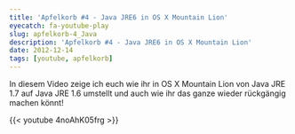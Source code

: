```yaml
---
title: 'Apfelkorb #4 - Java JRE6 in OS X Mountain Lion'
eyecatch: fa-youtube-play
slug: apfelkorb-4_Java
description: 'Apfelkorb #4 - Java JRE6 in OS X Mountain Lion'
date: 2012-12-14
tags: [youtube, apfelkorb]
---
```


In diesem Video zeige ich euch wie ihr in OS X Mountain Lion von Java JRE 1.7 auf Java JRE 1.6 umstellt und auch wie ihr das ganze wieder rückgängig machen könnt!

{{< youtube 4noAhK05frg >}}
